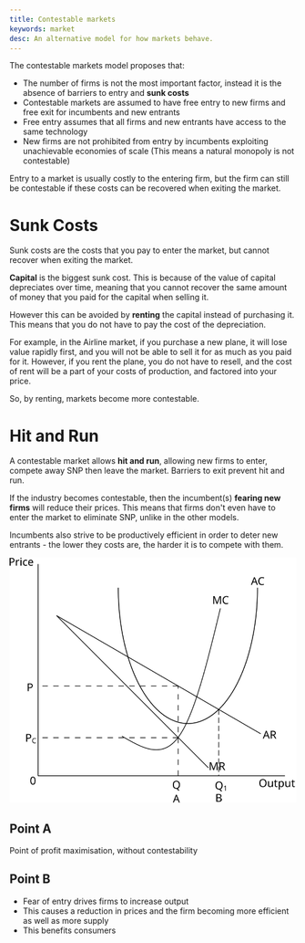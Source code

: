 ```yaml
---
title: Contestable markets
keywords: market
desc: An alternative model for how markets behave.
---
```


The contestable markets model proposes that:
- The number of firms is not the most important factor, instead it is the absence of barriers to entry and **sunk costs**
- Contestable markets are assumed to have free entry to new firms and free exit for incumbents and new entrants
- Free entry assumes that all firms and new entrants have access to the same technology
- New firms are not prohibited from entry by incumbents exploiting unachievable economies of scale (This means a natural monopoly is not contestable)

Entry to a market is usually costly to the entering firm, but the firm can still be contestable if these costs can be recovered when exiting the market.

# Sunk Costs #
Sunk costs are the costs that you pay to enter the market, but cannot recover when exiting the market.

**Capital** is the biggest sunk cost.
This is because of the value of capital depreciates over time, meaning that you cannot recover the same amount of money that you paid for the capital when selling it.

However this can be avoided by **renting** the capital instead of purchasing it. This means that you do not have to pay the cost of the depreciation.

For example, in the Airline market, if you purchase a new plane, it will lose value rapidly first, and you will not be able to sell it for as much as you paid for it.
However, if you rent the plane, you do not have to resell, and the cost of rent will be a part of your costs of production, and factored into your price.

So, by renting, markets become more contestable.

# Hit and Run #
A contestable market allows **hit and run**, allowing new firms to enter, compete away SNP then leave the market. Barriers to exit prevent hit and run.

If the industry becomes contestable, then the incumbent(s) **fearing new firms** will reduce their prices.
This means that firms don't even have to enter the market to eliminate SNP, unlike in the other models.

Incumbents also strive to be productively efficient in order to deter new entrants - the lower they costs are, the harder it is to compete with them.

![Contestable markets diagram](../diagrams/market_structures/contestable_markets.svg#mono-black)

## Point A ##
Point of profit maximisation, without contestability

## Point B ##
- Fear of entry drives firms to increase output
- This causes a reduction in prices and the firm becoming more efficient as well as more supply
- This benefits consumers